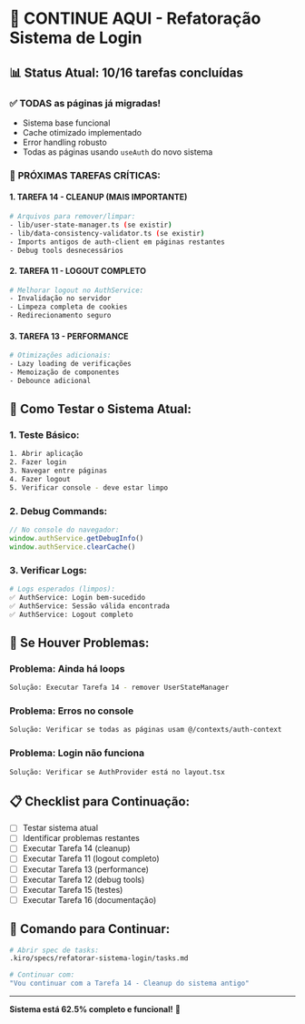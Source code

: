 # 🚀 CONTINUE AQUI - Refatoração Sistema de Login

## 📊 **Status Atual: 10/16 tarefas concluídas**

### ✅ **TODAS as páginas já migradas!**
- Sistema base funcional
- Cache otimizado implementado
- Error handling robusto
- Todas as páginas usando `useAuth` do novo sistema

### 🎯 **PRÓXIMAS TAREFAS CRÍTICAS:**

#### **1. TAREFA 14 - CLEANUP (MAIS IMPORTANTE)**
```bash
# Arquivos para remover/limpar:
- lib/user-state-manager.ts (se existir)
- lib/data-consistency-validator.ts (se existir) 
- Imports antigos de auth-client em páginas restantes
- Debug tools desnecessários
```

#### **2. TAREFA 11 - LOGOUT COMPLETO**
```bash
# Melhorar logout no AuthService:
- Invalidação no servidor
- Limpeza completa de cookies
- Redirecionamento seguro
```

#### **3. TAREFA 13 - PERFORMANCE**
```bash
# Otimizações adicionais:
- Lazy loading de verificações
- Memoização de componentes
- Debounce adicional
```

## 🔧 **Como Testar o Sistema Atual:**

### **1. Teste Básico:**
```bash
1. Abrir aplicação
2. Fazer login
3. Navegar entre páginas
4. Fazer logout
5. Verificar console - deve estar limpo
```

### **2. Debug Commands:**
```javascript
// No console do navegador:
window.authService.getDebugInfo()
window.authService.clearCache()
```

### **3. Verificar Logs:**
```bash
# Logs esperados (limpos):
✅ AuthService: Login bem-sucedido
✅ AuthService: Sessão válida encontrada  
✅ AuthService: Logout completo
```

## 🚨 **Se Houver Problemas:**

### **Problema: Ainda há loops**
```bash
Solução: Executar Tarefa 14 - remover UserStateManager
```

### **Problema: Erros no console**
```bash
Solução: Verificar se todas as páginas usam @/contexts/auth-context
```

### **Problema: Login não funciona**
```bash
Solução: Verificar se AuthProvider está no layout.tsx
```

## 📋 **Checklist para Continuação:**

- [ ] Testar sistema atual
- [ ] Identificar problemas restantes
- [ ] Executar Tarefa 14 (cleanup)
- [ ] Executar Tarefa 11 (logout completo)
- [ ] Executar Tarefa 13 (performance)
- [ ] Executar Tarefa 12 (debug tools)
- [ ] Executar Tarefa 15 (testes)
- [ ] Executar Tarefa 16 (documentação)

## 🎯 **Comando para Continuar:**

```bash
# Abrir spec de tasks:
.kiro/specs/refatorar-sistema-login/tasks.md

# Continuar com:
"Vou continuar com a Tarefa 14 - Cleanup do sistema antigo"
```

---
**Sistema está 62.5% completo e funcional!** 🎉